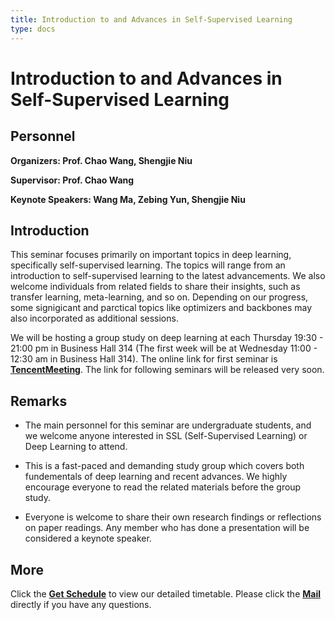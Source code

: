 ```yaml
---
title: Introduction to and Advances in Self-Supervised Learning
type: docs
---
```


# Introduction to and Advances in Self-Supervised Learning

## Personnel

**Organizers: Prof. Chao Wang, Shengjie Niu**

**Supervisor: Prof. Chao Wang**

**Keynote Speakers: Wang Ma, Zebing Yun, Shengjie Niu**

## Introduction

This seminar focuses primarily on important topics in deep learning, specifically self-supervised learning. The topics will range from an introduction to self-supervised learning to the latest advancements. We also welcome individuals from related fields to share their insights, such as transfer learning, meta-learning, and so on. Depending on our progress, some signigicant and parctical topics like optimizers and backbones may also incorporated as additional sessions.

We will be hosting a group study on deep learning at each Thursday 19:30 - 21:00 pm in Business Hall 314 (The first week will be at Wednesday 11:00 - 12:30 am in Business Hall 314). The online link for first seminar is [**TencentMeeting**](https://sustech.meeting.tencent.com/dm/8FKe79A6nA1k). The link for following seminars will be released very soon.

## Remarks

* The main personnel for this seminar are undergraduate students, and we welcome anyone interested in SSL (Self-Supervised Learning) or Deep Learning to attend.

* This is a fast-paced and demanding study group which covers both fundementals of deep learning and recent advances. We highly encourage everyone to read the related materials before the group study.

* Everyone is welcome to share their own research findings or reflections on paper readings. Any member who has done a presentation will be considered a keynote speaker.

## More

Click the [**Get Schedule**](/docs/schedule) to view our detailed timetable. Please click the [**Mail**](mailto:niusj03@gmail.com) directly if you have any questions.